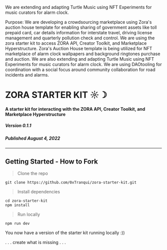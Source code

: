We are extending and adapting Turtle Music using NFT Experiments for music curators for alarm clock.

Purpose: We are developing a crowdsourcing marketplace using Zora's auction house template for enabling sharing of government assets like toll prepaid card, car details information for interstate travel, driving license management and quarterly pollution check and control. We are using the zora starter kit to access  ZORA API, Creator Toolkit, and Marketplace Hyperstructure. Zora's Auction House template is being utilized for NFT marketplace of alarm clock wallpapers and background ringtones purchase and auction.
We are also extending and adapting Turtle Music using NFT Experiments for music curators for alarm clock.
We are using DAOtooling for coordination with a social focus around community collaboration for road incidents and alarms.

# ZORA STARTER KIT ☼☽ 
#### A starter kit for interacting with the ZORA API, Creator Toolkit, and Marketplace Hyperstructure
##### Version 0.1.1
##### Published August 4, 2022
---
## Getting Started - How to Fork
> Clone the repo
```
git clone https://github.com/0xTranqui/zora-starter-kit.git
```
> Install dependencies
```
cd zora-starter-kit
npm install
```
> Run locally
```
npm run dev
```

You now have a version of the starter kit running locally :))

. . . create what is missing . . .

